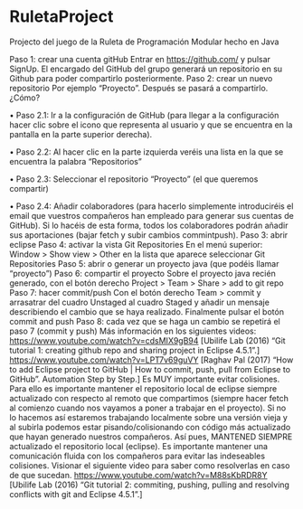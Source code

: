 # RuletaProject
Projecto del juego de la Ruleta de Programación Modular hecho en Java

Paso 1: crear una cuenta gitHub
Entrar en https://github.com/ y pulsar SignUp. El encargado del GitHub del grupo generará un
repositorio en su Github para poder compartirlo posteriormente.
Paso 2: crear un nuevo repositorio
Por ejemplo “Proyecto”. Después se pasará a compartirlo. ¿Cómo?

• Paso 2.1: Ir a la configuración de GitHub (para llegar a la configuración hacer clic sobre el
icono que representa al usuario y que se encuentra en la pantalla en la parte superior derecha).

• Paso 2.2: Al hacer clic en la parte izquierda veréis una lista en la que se encuentra la palabra
“Repositorios”

• Paso 2.3: Seleccionar el repositorio “Proyecto” (el que queremos compartir)

• Paso 2.4: Añadir colaboradores (para hacerlo simplemente introduciréis el email que vuestros
compañeros han empleado para generar sus cuentas de GitHub). Si lo hacéis de esta forma,
todos los colaboradores podrán añadir sus aportaciones (bajar fetch y subir cambios commintpush).
Paso 3: abrir eclipse
Paso 4: activar la vista Git Repositories
En el menú superior: Window > Show view > Other en la lista que aparece seleccionar Git Repositories
Paso 5: abrir o generar un proyecto java (que podéis llamar “proyecto”)
Paso 6: compartir el proyecto
Sobre el proyecto java recién generado, con el botón derecho Project > Team > Share > add to git repo
Paso 7: hacer commit/push
Con el botón derecho Team > commit y arrasatrar del cuadro Unstaged al cuadro Staged y añadir un
mensaje describiendo el cambio que se haya realizado. Finalmente pulsar el botón commit and push
Paso 8: cada vez que se haga un cambio se repetirá el paso 7 (commit y push)
Más información en los siguientes videos:
https://www.youtube.com/watch?v=cdsMIX9gB94 [Ubilife Lab (2016) “Git tutorial 1: creating github
repo and sharing project in Eclipse 4.5.1”.]
https://www.youtube.com/watch?v=LPT7v69guVY [Raghav Pal (2017) “How to add Eclipse project to
GitHub | How to commit, push, pull from Eclipse to GitHub”. Automation Step by Step.]
Es MUY importante evitar colisiones. Para ello es importante mantener el repositorio local de eclipse
siempre actualizado con respecto al remoto que compartimos (siempre hacer fetch al comienzo cuando
nos vayamos a poner a trabajar en el proyecto). Si no lo hacemos así estaremos trabajando localmente
sobre una versión vieja y al subirla podemos estar pisando/colisionando con código más actualizado
que hayan generado nuestros compañeros. Así pues, MANTENED SIEMPRE actualizado el repositorio
local (eclipse). Es importante mantener una comunicación fluida con los compañeros para evitar las
indeseables colisiones. Visionar el siguiente video para saber como resolverlas en caso de que sucedan.
https://www.youtube.com/watch?v=M88sKbRDR8Y [Ubilife Lab (2016) “Git tutorial 2: commiting,
pushing, pulling and resolving conflicts with git and Eclipse 4.5.1”.]
